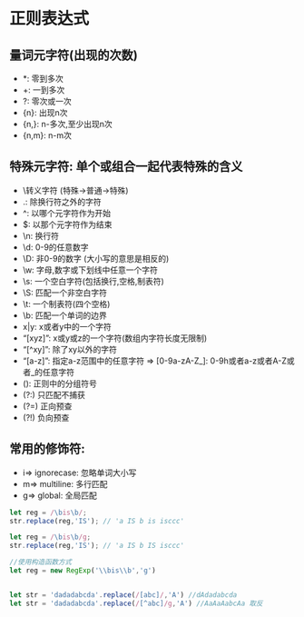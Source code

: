 # 正则表达式


## 量词元字符(出现的次数)

- *: 零到多次
- +: 一到多次
- ?: 零次或一次
- {n}: 出现n次
- {n,}: n-多次,至少出现n次
- {n,m}: n-m次

## 特殊元字符: 单个或组合一起代表特殊的含义

- \转义字符 (特殊->普通->特殊)
- .: 除换行符之外的字符
- ^: 以哪个元字符作为开始
- $: 以那个元字符作为结束
- \n: 换行符
- \d: 0-9的任意数字
- \D: 非0-9的数字 (大小写的意思是相反的)
- \w: 字母,数字或下划线中任意一个字符
- \s: 一个空白字符(包括换行,空格,制表符)
- \S: 匹配一个非空白字符
- \t: 一个制表符(四个空格)
- \b: 匹配一个单词的边界
- x|y: x或者y中的一个字符
- “[xyz]”: x或y或z的一个字符(数组内字符长度无限制)
- “[^xy]”: 除了xy以外的字符
- “[a-z]”: 指定a-z范围中的任意字符 => [0-9a-zA-Z_]: 0-9h或者a-z或者A-Z或者_的任意字符
- (): 正则中的分组符号
- (?:) 只匹配不捕获
- (?=) 正向预查
- (?!) 负向预查

## 常用的修饰符: 

- i=> ignorecase: 忽略单词大小写
- m=> multiline: 多行匹配
- g=> global: 全局匹配

```js
let reg = /\bis\b/;
str.replace(reg,'IS'); // 'a IS b is isccc'

let reg = /\bis\b/g;
str.replace(reg,'IS'); // 'a IS b IS isccc'

//使用构造函数方式
let reg = new RegExp('\\bis\\b','g')


let str = 'dadadabcda'.replace(/[abc]/,'A') //dAdadabcda
let str = 'dadadabcda'.replace(/[^abc]/g,'A') //AaAaAabcAa 取反

```